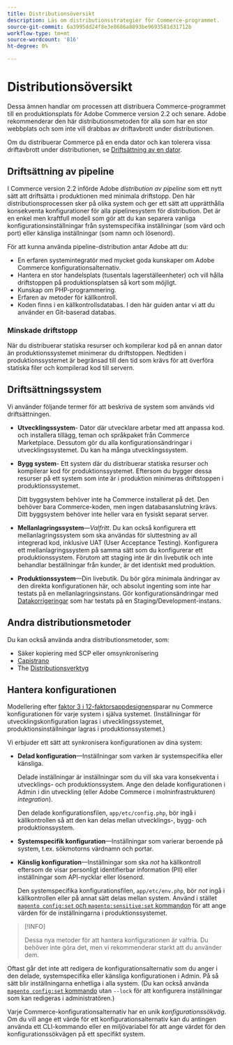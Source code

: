 ```yaml
---
title: Distributionsöversikt
description: Läs om distributionsstrategier för Commerce-programmet.
source-git-commit: 6a3995dd24f8e3e8686a8893be9693581d31712b
workflow-type: tm+mt
source-wordcount: '816'
ht-degree: 0%

---
```



# Distributionsöversikt

Dessa ämnen handlar om processen att distribuera Commerce-programmet till en produktionsplats för Adobe Commerce version 2.2 och senare. Adobe rekommenderar den här distributionsmetoden för alla som har en stor webbplats och som inte vill drabbas av driftavbrott under distributionen.

Om du distribuerar Commerce på en enda dator och kan tolerera vissa driftavbrott under distributionen, se [Driftsättning av en dator](../deployment/single-machine.md).

## Driftsättning av pipeline

I Commerce version 2.2 införde Adobe _distribution av pipeline_ som ett nytt sätt att driftsätta i produktionen med minimala driftstopp. Den här distributionsprocessen sker på olika system och ger ett sätt att upprätthålla konsekventa konfigurationer för alla pipelinesystem för distribution. Det är en enkel men kraftfull modell som gör att du kan separera vanliga konfigurationsinställningar från systemspecifika inställningar (som värd och port) eller känsliga inställningar (som namn och lösenord).

För att kunna använda pipeline-distribution antar Adobe att du:

- En erfaren systemintegratör med mycket goda kunskaper om Adobe Commerce konfigurationsalternativ.
- Hantera en stor handelsplats (tusentals lagerställeenheter) och vill hålla driftstoppen på produktionsplatsen så kort som möjligt.
- Kunskap om PHP-programmering.
- Erfaren av metoder för källkontroll.
- Koden finns i en källkontrollsdatabas. I den här guiden antar vi att du använder en Git-baserad databas.

### Minskade driftstopp

När du distribuerar statiska resurser och kompilerar kod på en annan dator än produktionssystemet minimerar du driftstoppen. Nedtiden i produktionssystemet är begränsad till den tid som krävs för att överföra statiska filer och kompilerad kod till servern.

## Driftsättningssystem

Vi använder följande termer för att beskriva de system som används vid driftsättningen.

- **Utvecklingssystem**- Dator där utvecklare arbetar med att anpassa kod. och installera tillägg, teman och språkpaket från Commerce Marketplace. Dessutom gör du alla konfigurationsändringar i utvecklingssystemet. Du kan ha många utvecklingssystem.

- **Bygg system**- Ett system där du distribuerar statiska resurser och kompilerar kod för produktionssystemet. Eftersom du bygger dessa resurser på ett system som inte är i produktion minimeras driftstoppen i produktionssystemet.

   Ditt byggsystem behöver inte ha Commerce installerat på det. Den behöver bara Commerce-koden, men ingen databasanslutning krävs. Ditt byggsystem behöver inte heller vara en fysiskt separat server.

- **Mellanlagringssystem**—_Valfritt_. Du kan också konfigurera ett mellanlagringssystem som ska användas för sluttestning av all integrerad kod, inklusive UAT (User Acceptance Testing). Konfigurera ett mellanlagringssystem på samma sätt som du konfigurerar ett produktionssystem. Förutom att staging inte är din livebutik och inte behandlar beställningar från kunder, är det identiskt med produktion.

- **Produktionssystem**—Din livebutik. Du bör göra minimala ändringar av den direkta konfigurationen här, och absolut ingenting som inte har testats på en mellanlagringsinstans. Gör konfigurationsändringar med [Datakorrigeringar](https://developer.adobe.com/commerce/php/development/components/declarative-schema/patches/) som har testats på en Staging/Development-instans.

## Andra distributionsmetoder

Du kan också använda andra distributionsmetoder, som:

- Säker kopiering med SCP eller omsynkronisering
- [Capistrano](https://capistranorb.com/documentation/overview/what-is-capistrano)
- The [Distributionsverktyg](https://deployer.org/)

## Hantera konfigurationen

Modellering efter [faktor 3 i 12-faktorsappdesignen](https://12factor.net/config)sparar nu Commerce konfigurationen för varje system i själva systemet. (Inställningar för utvecklingskonfiguration lagras i utvecklingssystemet, produktionsinställningar lagras i produktionssystemet.)

Vi erbjuder ett sätt att synkronisera konfigurationen av dina system:

- **Delad konfiguration**—Inställningar som varken är systemspecifika eller känsliga.

   Delade inställningar är inställningar som du vill ska vara konsekventa i utvecklings- och produktionssystem. Ange den delade konfigurationen i Admin i din utveckling (eller Adobe Commerce i molninfrastrukturen) _integration_).

   Den delade konfigurationsfilen, `app/etc/config.php`, bör ingå i källkontrollen så att den kan delas mellan utvecklings-, bygg- och produktionssystem.

- **Systemspecifik konfiguration**—Inställningar som varierar beroende på system, t.ex. sökmotorns värdnamn och portar.

- **Känslig konfiguration**—Inställningar som ska _not_ ha källkontroll eftersom de visar personligt identifierbar information (PII) eller inställningar som API-nycklar eller lösenord.

   Den systemspecifika konfigurationsfilen, `app/etc/env.php`, bör _not_ ingå i källkontrollen eller på annat sätt delas mellan system. Använd i stället [`magento config:set` och `magento:sensitive:set` kommandon](../cli/set-configuration-values.md) för att ange värden för de inställningarna i produktionssystemet.

>[!INFO]
>
>Dessa nya metoder för att hantera konfigurationen är valfria. Du behöver inte göra det, men vi rekommenderar starkt att du använder dem.

Oftast går det inte att redigera de konfigurationsalternativ som du anger i den delade, systemspecifika eller känsliga konfigurationen i Admin. På så sätt blir inställningarna enhetliga i alla system. (Du kan också använda [`magento config:set` kommando](../cli/set-configuration-values.md) utan `--lock` för att konfigurera inställningar som kan redigeras i administratören.)

Varje Commerce-konfigurationsalternativ har en unik _konfigurationssökväg_. Om du vill ange ett värde för ett konfigurationsalternativ kan du antingen använda ett CLI-kommando eller en miljövariabel för att ange värdet för den konfigurationssökvägen på ett specifikt system.
